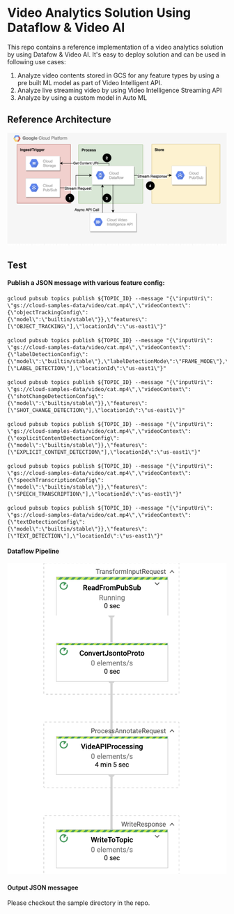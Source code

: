 # Video Analytics Solution Using Dataflow & Video AI
This repo contains a reference implementation of a video analytics solution by using Datafow & Video AI.  It's easy to deploy solution and can be used in following use cases:

1.  Analyze video contents stored in GCS for any feature types by  using a pre built ML model as part of Video Intelligent API. 
2. Analyze live streaming video by using Video Intelligence Streaming API 
3. Analyze by using a custom model in Auto ML
 
## Reference Architecture

 ![ref_arch](diagram/ref-arch.png)
 

## Test 
#### Publish a JSON message  with various feature config:
 ```
 gcloud pubsub topics publish ${TOPIC_ID} --message "{\"inputUri\": \"gs://cloud-samples-data/video/cat.mp4\",\"videoContext\":{\"objectTrackingConfig\":  {\"model\":\"builtin/stable\"}},\"features\":[\"OBJECT_TRACKING\"],\"locationId\":\"us-east1\"}"

 gcloud pubsub topics publish ${TOPIC_ID} --message "{\"inputUri\": \"gs://cloud-samples-data/video/cat.mp4\",\"videoContext\":{\"labelDetectionConfig\":  {\"model\":\"builtin/stable\"},\"labelDetectionMode\":\"FRAME_MODE\"},\"features\":[\"LABEL_DETECTION\"],\"locationId\":\"us-east1\"}"

 gcloud pubsub topics publish ${TOPIC_ID} --message "{\"inputUri\": \"gs://cloud-samples-data/video/cat.mp4\",\"videoContext\":{\"shotChangeDetectionConfig\":  {\"model\":\"builtin/stable\"}},\"features\":[\"SHOT_CHANGE_DETECTION\"],\"locationId\":\"us-east1\"}"

 gcloud pubsub topics publish ${TOPIC_ID} --message "{\"inputUri\": \"gs://cloud-samples-data/video/cat.mp4\",\"videoContext\":{\"explicitContentDetectionConfig\":  {\"model\":\"builtin/stable\"}},\"features\":[\"EXPLICIT_CONTENT_DETECTION\"],\"locationId\":\"us-east1\"}"

 gcloud pubsub topics publish ${TOPIC_ID} --message "{\"inputUri\": \"gs://cloud-samples-data/video/cat.mp4\",\"videoContext\":{\"speechTranscriptionConfig\":  {\"model\":\"builtin/stable\"}},\"features\":[\"SPEECH_TRANSCRIPTION\"],\"locationId\":\"us-east1\"}"

 gcloud pubsub topics publish ${TOPIC_ID} --message "{\"inputUri\": \"gs://cloud-samples-data/video/cat.mp4\",\"videoContext\":{\"textDetectionConfig\":  {\"model\":\"builtin/stable\"}},\"features\":[\"TEXT_DETECTION\"],\"locationId\":\"us-east1\"}"
 
 ```
#### Dataflow Pipeline 
 ![ref_arch](diagram/df-dag-video.png)
 
#### Output JSON messagee 
 
Please checkout the sample directory in the repo.  





